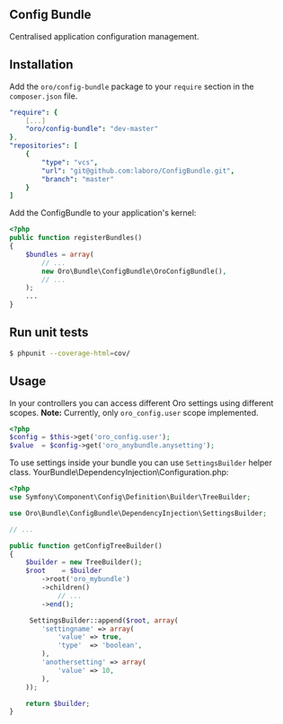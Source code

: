 ## Config Bundle ##
Centralised application configuration management.

## Installation ##
Add the `oro/config-bundle` package to your `require` section in the `composer.json` file.

``` yaml
"require": {
    [...]
    "oro/config-bundle": "dev-master"
},
"repositories": [
    {
        "type": "vcs",
        "url": "git@github.com:laboro/ConfigBundle.git",
        "branch": "master"
    }
]
```

Add the ConfigBundle to your application's kernel:

``` php
<?php
public function registerBundles()
{
    $bundles = array(
        // ...
        new Oro\Bundle\ConfigBundle\OroConfigBundle(),
        // ...
    );
    ...
}
```

## Run unit tests ##
``` bash
$ phpunit --coverage-html=cov/
```

## Usage ##
In your controllers you can access different Oro settings using different scopes.
**Note:** Currently, only `oro_config.user` scope implemented.

``` php
<?php
$config = $this->get('oro_config.user');
$value  = $config->get('oro_anybundle.anysetting');
```

To use settings inside your bundle you can use `SettingsBuilder` helper class.
YourBundle\DependencyInjection\Configuration.php:

``` php
<?php
use Symfony\Component\Config\Definition\Builder\TreeBuilder;

use Oro\Bundle\ConfigBundle\DependencyInjection\SettingsBuilder;

// ...

public function getConfigTreeBuilder()
{
    $builder = new TreeBuilder();
    $root    = $builder
        ->root('oro_mybundle')
        ->children()
            // ...
        ->end();

     SettingsBuilder::append($root, array(
        'settingname' => array(
            'value' => true,
            'type'  => 'boolean',
        ),
        'anothersetting' => array(
            'value' => 10,
        ),
    ));

    return $builder;
}
```
